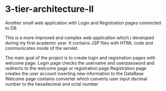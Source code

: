 # 3-tier-architecture-II
Another small web application with Login and Registration pages connected to DB 

This is a more improved and complex web application which i developed during my first academic year. It contains JSP files with HTML code and communicates inside of the servlet. 

The main goal of the project is to create login and registration pages with welcome page.
  Login page checks the username and userpassword and redirects to the welcome page or registration page
  Registration page creates the user account inserting new information to the DataBase
  Welcome page contains converter which converts user input decimal number to the hexadecimal and octal number
